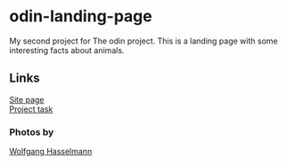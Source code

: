 # odin-landing-page
My second project for The odin project. This is a landing page with some interesting facts about animals.
## Links
[Site page](https://greatest-frog.github.io/odin-landing-page/)  
[Project task](https://www.theodinproject.com/lessons/foundations-landing-page)
### Photos by
[Wolfgang Hasselmann](https://unsplash.com/@wolfgang_hasselmann)
